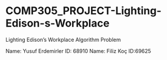 # COMP305_PROJECT-Lighting-Edison-s-Workplace
Lighting Edison’s Workplace Algorithm Problem

Name: Yusuf Erdemirler ID: 68910
Name: Filiz Koç ID:69625
